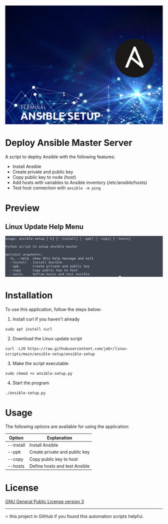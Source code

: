 <p align="center">
	<img alt="Logo" src="https://raw.githubusercontent.com/jebr/linux-scripts/main/demo/images/ansible-setup.png">
</p>

# Deploy Ansible Master Server

A script to deploy Ansible with the following features:
  * Install Ansible
  * Create private and public key
  * Copy public key to node (host)
  * Add hosts with variables to Ansible inventory (/etc/ansible/hosts)
  * Test host connection with `ansible -m ping`

# Preview

## Linux Update Help Menu
<img src="https://raw.githubusercontent.com/jebr/linux-scripts/main/demo/images/ansible-terminal.png">


# Installation

To use this application, follow the steps below:
1. Install curl if you haven't already

`sudo apt install curl`

2. Download the Linux update script

`curl -LJO https://raw.githubusercontent.com/jebr/linux-scripts/main/ansible-setup/ansible-setup`

3. Make the script executable

`sudo chmod +x ansible-setup.py`

4. Start the program

`./ansible-setup.py`


# Usage

The following options are available for using the application:

| Option    | Explanation                   |
|-----------|-------------------------------|
| --install | Install Ansible               |
| --ppk     | Create private and public key |
| --copy    | Copy public key to host       |
| --hosts   | Define hosts and test Ansible |

# License

[GNU General Public License version 3](https://raw.githubusercontent.com/jebr/linux-scripts/v1.0/LICENSE)

<hr>

:star: this project in GitHub if you found this automation scripts helpful.
